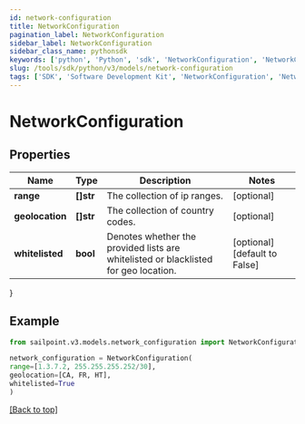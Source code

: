 ```yaml
---
id: network-configuration
title: NetworkConfiguration
pagination_label: NetworkConfiguration
sidebar_label: NetworkConfiguration
sidebar_class_name: pythonsdk
keywords: ['python', 'Python', 'sdk', 'NetworkConfiguration', 'NetworkConfiguration'] 
slug: /tools/sdk/python/v3/models/network-configuration
tags: ['SDK', 'Software Development Kit', 'NetworkConfiguration', 'NetworkConfiguration']
---
```


# NetworkConfiguration


## Properties

Name | Type | Description | Notes
------------ | ------------- | ------------- | -------------
**range** | **[]str** | The collection of ip ranges. | [optional] 
**geolocation** | **[]str** | The collection of country codes. | [optional] 
**whitelisted** | **bool** | Denotes whether the provided lists are whitelisted or blacklisted for geo location. | [optional] [default to False]
}

## Example

```python
from sailpoint.v3.models.network_configuration import NetworkConfiguration

network_configuration = NetworkConfiguration(
range=[1.3.7.2, 255.255.255.252/30],
geolocation=[CA, FR, HT],
whitelisted=True
)

```
[[Back to top]](#) 

